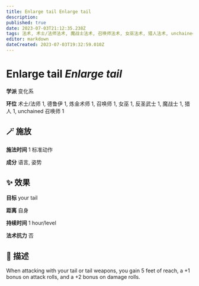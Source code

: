 ```yaml
---
title: Enlarge tail Enlarge tail
description: 
published: true
date: 2023-07-03T21:12:35.238Z
tags: 法术, 术士/法师法术, 魔战士法术, 召唤师法术, 女巫法术, 猎人法术, unchained 召唤师法术, 1环法术, 德鲁伊法术, 变化系, 炼金术师法术, 反圣武士法术
editor: markdown
dateCreated: 2023-07-03T19:32:59.010Z
---
```


# **Enlarge tail** *Enlarge tail*

**学派** 变化系 

**环位** 术士/法师 1, 德鲁伊 1, 炼金术师 1, 召唤师 1, 女巫 1, 反圣武士 1, 魔战士 1, 猎人 1, unchained 召唤师 1

## 🪄 施放

**施法时间** 1 标准动作

**成分** 语言, 姿势

## ✨ 效果 

**目标** your tail 

**距离** 自身  

**持续时间** 1 hour/level 

**法术抗力** 否

## 📖 描述

When attacking with your tail or tail weapons, you gain 5 feet of reach, a +1 bonus on attack rolls, and a +2 bonus on damage rolls.
    